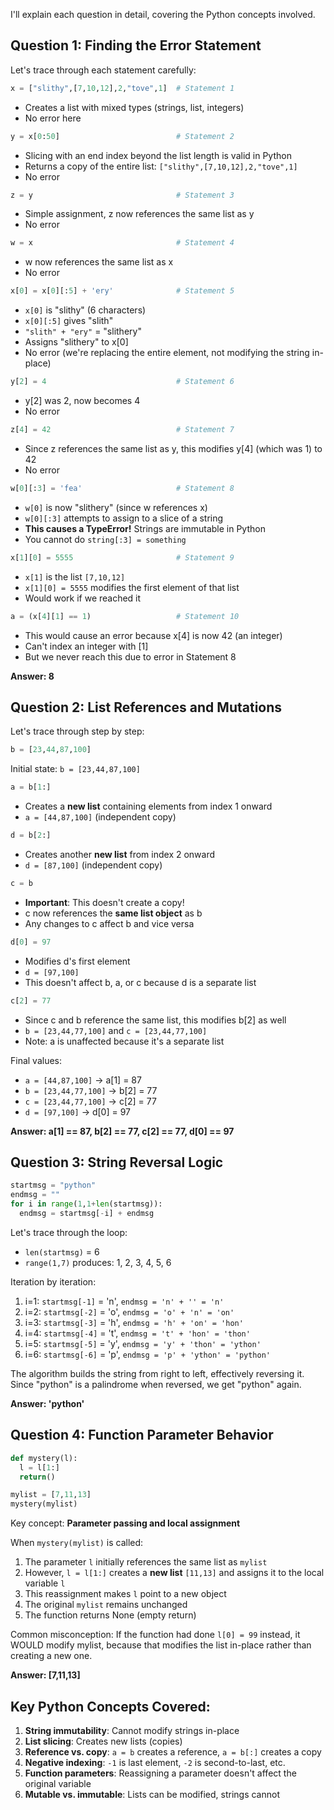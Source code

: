 I'll explain each question in detail, covering the Python concepts involved.

## Question 1: Finding the Error Statement

Let's trace through each statement carefully:

```python
x = ["slithy",[7,10,12],2,"tove",1]  # Statement 1
```
- Creates a list with mixed types (strings, list, integers)
- No error here

```python
y = x[0:50]                          # Statement 2
```
- Slicing with an end index beyond the list length is valid in Python
- Returns a copy of the entire list: `["slithy",[7,10,12],2,"tove",1]`
- No error

```python
z = y                                # Statement 3
```
- Simple assignment, z now references the same list as y
- No error

```python
w = x                                # Statement 4
```
- w now references the same list as x
- No error

```python
x[0] = x[0][:5] + 'ery'              # Statement 5
```
- `x[0]` is "slithy" (6 characters)
- `x[0][:5]` gives "slith"
- `"slith" + "ery"` = "slithery"
- Assigns "slithery" to x[0]
- No error (we're replacing the entire element, not modifying the string in-place)

```python
y[2] = 4                             # Statement 6
```
- y[2] was 2, now becomes 4
- No error

```python
z[4] = 42                            # Statement 7
```
- Since z references the same list as y, this modifies y[4] (which was 1) to 42
- No error

```python
w[0][:3] = 'fea'                     # Statement 8
```
- `w[0]` is now "slithery" (since w references x)
- `w[0][:3]` attempts to assign to a slice of a string
- **This causes a TypeError!** Strings are immutable in Python
- You cannot do `string[:3] = something`

```python
x[1][0] = 5555                       # Statement 9
```
- `x[1]` is the list `[7,10,12]`
- `x[1][0] = 5555` modifies the first element of that list
- Would work if we reached it

```python
a = (x[4][1] == 1)                   # Statement 10
```
- This would cause an error because x[4] is now 42 (an integer)
- Can't index an integer with [1]
- But we never reach this due to error in Statement 8

**Answer: 8**

## Question 2: List References and Mutations

Let's trace through step by step:

```python
b = [23,44,87,100]
```
Initial state: `b = [23,44,87,100]`

```python
a = b[1:]
```
- Creates a **new list** containing elements from index 1 onward
- `a = [44,87,100]` (independent copy)

```python
d = b[2:]
```
- Creates another **new list** from index 2 onward
- `d = [87,100]` (independent copy)

```python
c = b
```
- **Important**: This doesn't create a copy!
- c now references the **same list object** as b
- Any changes to c affect b and vice versa

```python
d[0] = 97
```
- Modifies d's first element
- `d = [97,100]`
- This doesn't affect b, a, or c because d is a separate list

```python
c[2] = 77
```
- Since c and b reference the same list, this modifies b[2] as well
- `b = [23,44,77,100]` and `c = [23,44,77,100]`
- Note: a is unaffected because it's a separate list

Final values:
- `a = [44,87,100]` → a[1] = 87
- `b = [23,44,77,100]` → b[2] = 77
- `c = [23,44,77,100]` → c[2] = 77
- `d = [97,100]` → d[0] = 97

**Answer: a[1] == 87, b[2] == 77, c[2] == 77, d[0] == 97**

## Question 3: String Reversal Logic

```python
startmsg = "python"
endmsg = ""
for i in range(1,1+len(startmsg)):
  endmsg = startmsg[-i] + endmsg
```

Let's trace through the loop:
- `len(startmsg)` = 6
- `range(1,7)` produces: 1, 2, 3, 4, 5, 6

Iteration by iteration:
1. i=1: `startmsg[-1]` = 'n', `endmsg = 'n' + '' = 'n'`
2. i=2: `startmsg[-2]` = 'o', `endmsg = 'o' + 'n' = 'on'`
3. i=3: `startmsg[-3]` = 'h', `endmsg = 'h' + 'on' = 'hon'`
4. i=4: `startmsg[-4]` = 't', `endmsg = 't' + 'hon' = 'thon'`
5. i=5: `startmsg[-5]` = 'y', `endmsg = 'y' + 'thon' = 'ython'`
6. i=6: `startmsg[-6]` = 'p', `endmsg = 'p' + 'ython' = 'python'`

The algorithm builds the string from right to left, effectively reversing it. Since "python" is a palindrome when reversed, we get "python" again.

**Answer: 'python'**

## Question 4: Function Parameter Behavior

```python
def mystery(l):
  l = l[1:]
  return()

mylist = [7,11,13]
mystery(mylist)
```

Key concept: **Parameter passing and local assignment**

When `mystery(mylist)` is called:
1. The parameter `l` initially references the same list as `mylist`
2. However, `l = l[1:]` creates a **new list** `[11,13]` and assigns it to the local variable `l`
3. This reassignment makes `l` point to a new object
4. The original `mylist` remains unchanged
5. The function returns None (empty return)

Common misconception: If the function had done `l[0] = 99` instead, it WOULD modify mylist, because that modifies the list in-place rather than creating a new one.

**Answer: [7,11,13]**

## Key Python Concepts Covered:

1. **String immutability**: Cannot modify strings in-place
2. **List slicing**: Creates new lists (copies)
3. **Reference vs. copy**: `a = b` creates a reference, `a = b[:]` creates a copy
4. **Negative indexing**: `-1` is last element, `-2` is second-to-last, etc.
5. **Function parameters**: Reassigning a parameter doesn't affect the original variable
6. **Mutable vs. immutable**: Lists can be modified, strings cannot
